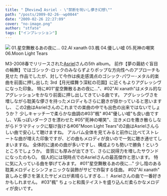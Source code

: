 ```yaml
---
title: "【Review】Asriel - \"禁断を呪いし儚き幻想\""
path: "/posts/2009-02-26--wp0044"
date: "2009-02-26 22:27:09"
cover: "no-image.png"
author: "stfate"
tags: ["インプレッション"]
---
```



<a href="http://www.asriel.jp/m/" target="_blank"><img src="http://stfate.net/img/banner_5.jpg"  /></a>
01.星空舞散るあの夜に…
02.Al xanath
03.楓
04.優しい嘘
05.死神の嘲笑
06.Moon Light Tears

<!--more-->
M3-2008春でリリースされた<a href="http://www.asriel.jp/m/" target="_blank">Asriel</a>さんの5th album。
前作【夢の繭紡ぐ盲目の輪舞】ではゴシック･ロックのみならずよりポップな方向性へのアプローチも見せた
作品でしたが、対して今作は疾走感満点のゴシック･パワー･メタル的楽曲を前面に押し出した
3rd【月光蝶舞う深紅の花園】に近くもよりアグレッシヴになった印象。
特に#01"星空舞散るあの夜に…"、#02"Al xanath"はメタル的なアグレッションをかなり前面に押し出してきている曲です。
アグレッシヴさを増しながら耽美な儚さを持ったメロディもさらに磨きが掛かっていると思いますし、
この2曲はAsrielさんのこれまでの楽曲の中でも出色の出来ではないでしょうか？
少しキャッチーで柔らかな曲調の#03"楓" #04"優しい嘘"も良い曲ですし、V系っぽいダークさを漂わせた
#05"死神の嘲笑"、泣きメロを撒き散らしながらドラマティックに駆け抜ける#06"Moon Light Tears"の2曲はAsrielさんらしい曲で安心して聴けますね。
アルバム全体を見てみると前作に比べてストレートな曲が増えた印象ですが、どの曲もメロディが良いので一気に聴き通せてしまいますね。
全体的に速めの曲が多いですし、構成よりも勢いで勝負！というところでしょうか。
音質にも厚みが出てきて、さらに説得力を増したサウンドになったのも○。
個人的には現時点でのAsrielさんの最高傑作と思います。
特に気に入っている曲を挙げてみます。
#01"星空舞散るあの夜に…"
少し陰のある耽美メロディとシンフォニックな装飾がサビで炸裂する佳曲。
#02"Al xanath"
哀しみと儚さを湛えたサビメロが素晴らしすぎる…！
Asrielさんの曲で一番好きかもしれません。
#03"楓"
ちょっと和風テイストを盛り込んだ柔らかなメロディが良いです。
